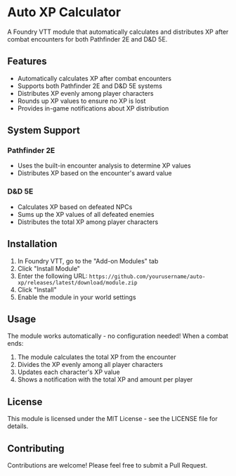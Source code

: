 # Auto XP Calculator

A Foundry VTT module that automatically calculates and distributes XP after combat encounters for both Pathfinder 2E and D&D 5E.

## Features

- Automatically calculates XP after combat encounters
- Supports both Pathfinder 2E and D&D 5E systems
- Distributes XP evenly among player characters
- Rounds up XP values to ensure no XP is lost
- Provides in-game notifications about XP distribution

## System Support

### Pathfinder 2E
- Uses the built-in encounter analysis to determine XP values
- Distributes XP based on the encounter's award value

### D&D 5E
- Calculates XP based on defeated NPCs
- Sums up the XP values of all defeated enemies
- Distributes the total XP among player characters

## Installation

1. In Foundry VTT, go to the "Add-on Modules" tab
2. Click "Install Module"
3. Enter the following URL: `https://github.com/yourusername/auto-xp/releases/latest/download/module.zip`
4. Click "Install"
5. Enable the module in your world settings

## Usage

The module works automatically - no configuration needed! When a combat ends:
1. The module calculates the total XP from the encounter
2. Divides the XP evenly among all player characters
3. Updates each character's XP value
4. Shows a notification with the total XP and amount per player

## License

This module is licensed under the MIT License - see the LICENSE file for details.

## Contributing

Contributions are welcome! Please feel free to submit a Pull Request.
